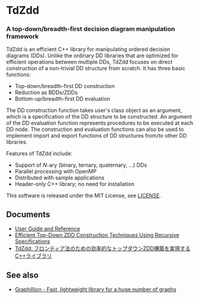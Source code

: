 TdZdd
===========================================================================

### A top-down/breadth-first decision diagram manipulation framework

TdZdd is an efficient C++ library for manipulating ordered decision diagrams
(DDs).
Unlike the ordinary DD libraries that are optimized for efficient operations
between multiple DDs, TdZdd focuses on direct construction of a non-trivial
DD structure from scratch.
It has three basic functions:

* Top-down/breadth-first DD construction
* Reduction as BDDs/ZDDs
* Bottom-up/breadth-first DD evaluation

The DD construction function takes user's class object as an argument,
which is a specification of the DD structure to be constructed.
An argument of the DD evaluation function represents procedures to be executed
at each DD node.
The construction and evaluation functions can also be used to implement
import and export functions of DD structures from/to other DD libraries.

Features of TdZdd include:

* Support of *N*-ary (binary, ternary, quaternary, ...) DDs
* Parallel processing with OpenMP
* Distributed with sample applications
* Header-only C++ library; no need for installation

This software is released under the MIT License, see [LICENSE](LICENSE).

Documents
---------------------------------------------------------------------------

* [User Guide and Reference](doc/index.html)
* [Efficient Top-Down ZDD Construction Techniques Using Recursive Specifications](http://www-alg.ist.hokudai.ac.jp/~thomas/TCSTR/tcstr_13_69/tcstr_13_69.pdf)
* [TdZdd: フロンティア法のための効率的なトップダウンZDD構築を実現するC++ライブラリ](http://www-erato.ist.hokudai.ac.jp/docs/autumn2013/iwashita.pdf)

See also
---------------------------------------------------------------------------

* [Graphillion - Fast, lightweight library for a huge number of graphs](http://graphillion.org)
